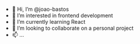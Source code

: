 - 👋 Hi, I’m @joao-bastos
- 👀 I’m interested in frontend development 
- 🌱 I’m currently learning React
- 💞️ I’m looking to collaborate on a personal project 
- 📫 ...
